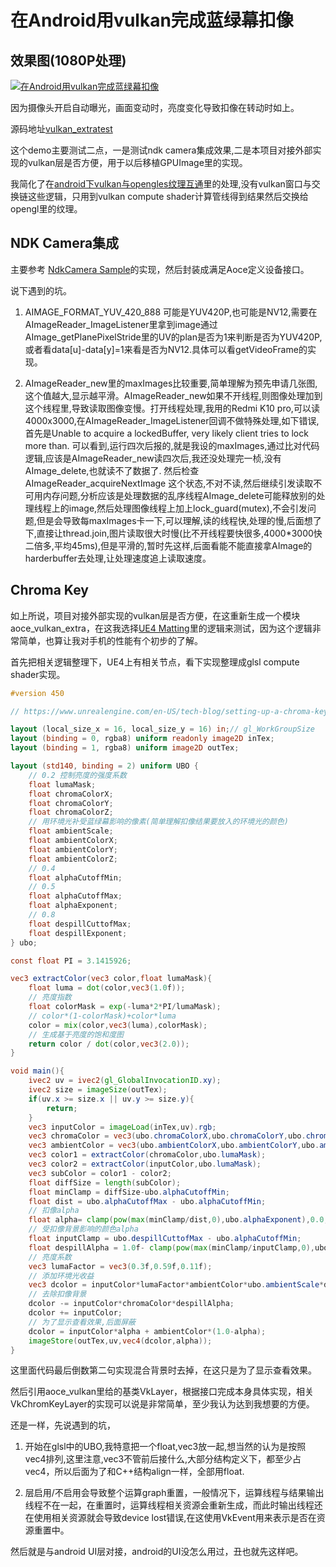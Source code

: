 # 在Android用vulkan完成蓝绿幕扣像

## 效果图(1080P处理)

[![在Android用vulkan完成蓝绿幕扣像](https://img2020.cnblogs.com/blog/81011/202102/81011-20210207101759253-1217562430.png)](https://video.zhihu.com/video/1339983217793961984)

因为摄像头开启自动曝光，画面变动时，亮度变化导致扣像在转动时如上。

源码地址[vulkan_extratest](https://github.com/xxxzhou/aoce/blob/master/android/vulkanextratest)

这个demo主要测试二点，一是测试ndk camera集成效果,二是本项目对接外部实现的vulkan层是否方便，用于以后移植GPUImage里的实现。

我简化了在[android下vulkan与opengles纹理互通](https://zhuanlan.zhihu.com/p/302285687)里的处理,没有vulkan窗口与交换链这些逻辑，只用到vulkan compute shader计算管线得到结果然后交换给opengl里的纹理。

## NDK Camera集成

主要参考 [NdkCamera Sample](https://github.com/android/ndk-samples/tree/master/camera)的实现，然后封装成满足Aoce定义设备接口。

说下遇到的坑。

1. AIMAGE_FORMAT_YUV_420_888 可能是YUV420P,也可能是NV12,需要在AImageReader_ImageListener里拿到image通过AImage_getPlanePixelStride里的UV的plan是否为1来判断是否为YUV420P,或者看data[u]-data[y]=1来看是否为NV12.具体可以看getVideoFrame的实现。

2. AImageReader_new里的maxImages比较重要,简单理解为预先申请几张图,这个值越大,显示越平滑。AImageReader_new如果不开线程,则图像处理加到这个线程里,导致读取图像变慢。打开线程处理,我用的Redmi K10 pro,可以读4000x3000,在AImageReader_ImageListener回调不做特殊处理,如下错误,首先是Unable to acquire a lockedBuffer, very likely client tries to lock more than. 可以看到,运行四次后报的,就是我设的maxImages,通过比对代码逻辑,应该是AImageReader_new读四次后,我还没处理完一桢,没有AImage_delete,也就读不了数据了. 然后检查 AImageReader_acquireNextImage 这个状态,不对不读,然后继续引发读取不可用内存问题,分析应该是处理数据的乱序线程AImage_delete可能释放别的处理线程上的image,然后处理图像线程上加上lock_guard(mutex),不会引发问题,但是会导致每maxImages卡一下,可以理解,读的线程快,处理的慢,后面想了下,直接让thread.join,图片读取很大时慢(比不开线程要快很多,4000*3000快二倍多,平均45ms),但是平滑的,暂时先这样,后面看能不能直接拿AImage的harderbuffer去处理,让处理速度追上读取速度。

## Chroma Key

如上所说，项目对接外部实现的vulkan层是否方便，在这重新生成一个模块aoce_vulkan_extra，在这我选择[UE4 Matting](https://www.unrealengine.com/en-US/tech-blog/setting-up-a-chroma-key-material-in-ue4)里的逻辑来测试，因为这个逻辑非常简单，也算让我对手机的性能有个初步的了解。

首先把相关逻辑整理下，UE4上有相关节点，看下实现整理成glsl compute shader实现。

```glsl
#version 450

// https://www.unrealengine.com/en-US/tech-blog/setting-up-a-chroma-key-material-in-ue4

layout (local_size_x = 16, local_size_y = 16) in;// gl_WorkGroupSize
layout (binding = 0, rgba8) uniform readonly image2D inTex;
layout (binding = 1, rgba8) uniform image2D outTex;

layout (std140, binding = 2) uniform UBO {
    // 0.2 控制亮度的强度系数
    float lumaMask;
    float chromaColorX;
    float chromaColorY;
    float chromaColorZ;
    // 用环境光补受蓝绿幕影响的像素(简单理解扣像结果要放入的环境光的颜色)
    float ambientScale;
    float ambientColorX;  
    float ambientColorY; 
    float ambientColorZ;   
    // 0.4
    float alphaCutoffMin;
    // 0.5
    float alphaCutoffMax;
    float alphaExponent;
    // 0.8
    float despillCuttofMax;
    float despillExponent;
} ubo;

const float PI = 3.1415926;

vec3 extractColor(vec3 color,float lumaMask){   
    float luma = dot(color,vec3(1.0f));
    // 亮度指数
    float colorMask = exp(-luma*2*PI/lumaMask);
    // color*(1-colorMask)+color*luma
    color = mix(color,vec3(luma),colorMask);
    // 生成基于亮度的饱和度图    
    return color / dot(color,vec3(2.0));
}

void main(){
    ivec2 uv = ivec2(gl_GlobalInvocationID.xy);
    ivec2 size = imageSize(outTex);    
    if(uv.x >= size.x || uv.y >= size.y){
        return;
    }    
    vec3 inputColor = imageLoad(inTex,uv).rgb;   
    vec3 chromaColor = vec3(ubo.chromaColorX,ubo.chromaColorY,ubo.chromaColorZ);
    vec3 ambientColor = vec3(ubo.ambientColorX,ubo.ambientColorY,ubo.ambientColorZ);
    vec3 color1 = extractColor(chromaColor,ubo.lumaMask);
    vec3 color2 = extractColor(inputColor,ubo.lumaMask);
    vec3 subColor = color1 - color2;
    float diffSize = length(subColor);
    float minClamp = diffSize-ubo.alphaCutoffMin;
    float dist = ubo.alphaCutoffMax - ubo.alphaCutoffMin;
    // 扣像alpha
    float alpha= clamp(pow(max(minClamp/dist,0),ubo.alphaExponent),0.0,1.0);
    // 受扣像背景影响的颜色alpha
    float inputClamp = ubo.despillCuttofMax - ubo.alphaCutoffMin;
    float despillAlpha = 1.0f- clamp(pow(max(minClamp/inputClamp,0),ubo.despillExponent),0.0,1.0);
    // 亮度系数
    vec3 lumaFactor = vec3(0.3f,0.59f,0.11f);    
    // 添加环境光收益
    vec3 dcolor = inputColor*lumaFactor*ambientColor*ubo.ambientScale*despillAlpha;
    // 去除扣像背景
    dcolor -= inputColor*chromaColor*despillAlpha;
    dcolor += inputColor;    
    // 为了显示查看效果,后面屏蔽
    dcolor = inputColor*alpha + ambientColor*(1.0-alpha);
    imageStore(outTex,uv,vec4(dcolor,alpha)); 
}
```

这里面代码最后倒数第二句实现混合背景时去掉，在这只是为了显示查看效果。

然后引用aoce_vulkan里给的基类VkLayer，根据接口完成本身具体实现，相关VkChromKeyLayer的实现可以说是非常简单，至少我认为达到我想要的方便。

还是一样，先说遇到的坑，

1. 开始在glsl中的UBO,我特意把一个float,vec3放一起,想当然的认为是按照vec4排列,这里注意,vec3不管前后接什么,大部分结构定义下，都至少占vec4，所以后面为了和C++结构align一样，全部用float.

2. 层启用/不启用会导致整个运算graph重置，一般情况下，运算线程与结果输出线程不在一起，在重置时，运算线程相关资源会重新生成，而此时输出线程还在使用相关资源就会导致device lost错误,在这使用VkEvent用来表示是否在资源重置中。

然后就是与android UI层对接，android的UI没怎么用过，丑也就先这样吧。
